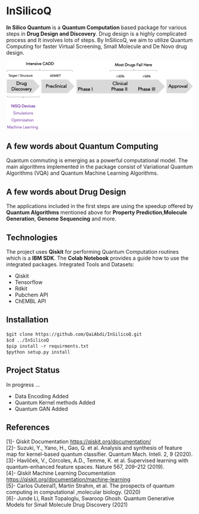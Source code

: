 # InSilicoQ

**In Silico Quantum** is a __Quantum Computation__ based package for various steps in __Drug Design and Discovery__. Drug design is a highly complicated process and It involves lots of steps. By InSilicoQ, we aim to utilize Quantum Computing for faster Virtual Screening, Small Molecule and De Novo drug design. 

![NISQ in Drug Design](./Img/NISQ.png)


## A few words about Quantum Computing

Quantum commuting is emerging as a powerful computational model. The main algorithms implemented in the package consist of Variational Quantum Algorithms (VQA)
and Quantum Machine Learning Algorithms. 

## A few words about Drug Design 
The applications included in the first steps are using the speedup offered by __Quantum Algorithms__ mentioned above for __Property Prediction__,__Molecule Generation__, __Genome Sequencing__ and more. 

## Technologies
The project uses __Qiskit__ for performing Quantum Computation routines which is a __IBM SDK__. The __Colab Notebook__ provides a guide how to use the integrated packages. Integrated Tools and Datasets:

* Qiskit
* Tensorflow
* Rdkit
* Pubchem API
* ChEMBL API

## Installation

```
$git clone https://github.com/QaiAbdi/InSilicoQ.git
$cd ../InSilicoQ
$pip install -r requirments.txt
$python setup.py install
```









## Project Status
 In progress ... 
 - Data Encoding Added
 - Quantum Kernel methods Added
 - Quantum GAN Added
 

## References
[1]- Qiskit Documentation https://qiskit.org/documentation/ <br/>
[2]- Suzuki, Y., Yano, H., Gao, Q. et al. Analysis and synthesis of feature map for kernel-based quantum classifier. Quantum Mach. Intell. 2, 9 (2020). <br/>
[3]- Havlíček, V., Córcoles, A.D., Temme, K. et al. Supervised learning with quantum-enhanced feature spaces. Nature 567, 209–212 (2019). <br/>
[4]- Qiskit Machine Learning Documentation https://qiskit.org/documentation/machine-learning <br/>
[5]- Carlos Outeiral1, Martin Strahm, et al. The prospects of quantum computing in computational ,molecular biology. (2020) <br/>
[6]- Junde Li, Rasit Topaloglu, Swaroop Ghosh. Quantum Generative Models for Small Molecule Drug Discovery (2021) <br/>



